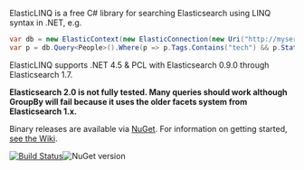 ElasticLINQ is a free C# library for searching Elasticsearch using LINQ syntax in .NET, e.g.

```csharp
var db = new ElasticContext(new ElasticConnection(new Uri("http://myserver:9200")));
var p = db.Query<People>().Where(p => p.Tags.Contains("tech") && p.State == "WA");
```

ElasticLINQ supports .NET 4.5 & PCL with Elasticsearch 0.9.0 through Elasticsearch 1.7.

**Elasticsearch 2.0 is not fully tested. Many queries should work although GroupBy will fail because it uses the older facets system from Elasticsearch 1.x.**

Binary releases are available via [NuGet](http://www.nuget.org/packages/ElasticLinq/). For information on getting started, [see the Wiki](https://github.com/CenturyLinkCloud/ElasticLINQ/wiki/Getting-Started).

[![Build Status](https://ci.appveyor.com/api/projects/status/7p4c73ocmmwjc05q?svg=true)](https://ci.appveyor.com/project/ElasticLINQ/elasticlinq/)![NuGet version](https://img.shields.io/nuget/v/elasticlinq.svg?style=flat)
